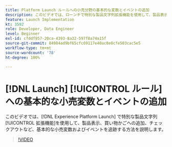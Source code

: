 ```yaml
---
title: Platform Launch ルールへの小売分野の基本的な変数とイベントの追加
description: このビデオでは、ローンチで特別な製品文字列拡張機能を使用して、製品表示、買い物かごへの追加、チェックアウトなど、基本的な小売変数およびイベントを追跡する方法を説明します。
feature: Launch Implementation
kt: 3592
role: Developer, Data Engineer
level: Beginner
exl-id: cfddf957-20ca-4393-8a32-597f8a74a15f
source-git-commit: 84984ad9bf65cfc69117e40ac0e0cfe503cac5e5
workflow-type: tm+mt
source-wordcount: '78'
ht-degree: 100%

---
```


# [!DNL Launch] [!UICONTROL ルール]への基本的な小売変数とイベントの追加

このビデオでは、[!DNL Experience Platform Launch] で特別な製品文字列[!UICONTROL 拡張機能]を使用して、製品表示、買い物かごへの追加、チェックアウトなど、基本的な小売変数およびイベントを追跡する方法を説明します。

>[!VIDEO](https://video.tv.adobe.com/v/28763/?quality=12&learn=on)
